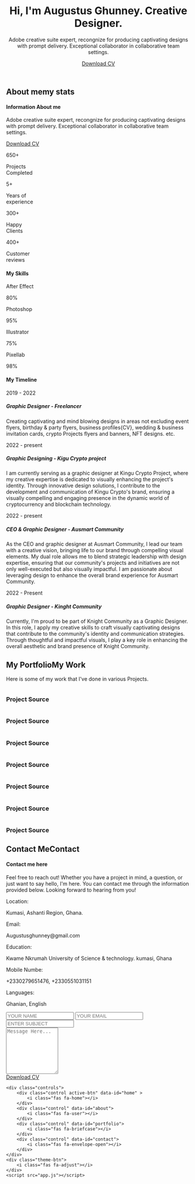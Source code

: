 <!DOCTYPE html>
<html lang="en">
<head>
    <meta charset="UTF-8">
    <meta http-equiv="X-UA-Compatible" content="IE=edge">
    <meta name="viewport" content="width=device-width, initial-scale=1.0">
    <title>Portfolio</title>
    <link rel="icon" href="favicon.png" type="image/x-icon">
    <link rel="stylesheet" href="styles/styles.css">
    <link rel="preconnect" href="https://fonts.googleapis.com">
    <link rel="preconnect" href="https://fonts.gstatic.com" crossorigin>
    <link rel="stylesheet" href="https://cdnjs.cloudflare.com/ajax/libs/font-awesome/5.15.4/css/all.min.css" integrity="sha512-1ycn6IcaQQ40/MKBW2W4Rhis/DbILU74C1vSrLJxCq57o941Ym01SwNsOMqvEBFlcgUa6xLiPY/NS5R+E6ztJQ==" crossorigin="anonymous" referrerpolicy="no-referrer" />
    <link href="https://fonts.googleapis.com/css2?family=Poppins:wght@400;500;600;700;800&display=swap" rel="stylesheet">
</head>
<body class="main-content">
    <header class="container header active" id="home">
        <div class="header-content">
            <div class="left-header">
                <div class="h-shape"></div>
                <div class="image">
                    <img src="img/hero.png" alt="">
                </div>
            </div>
            <div class="right-header">
                <h1 class="name">
                    Hi, I'm <span>Augustus Ghunney.</span>
                    Creative Designer.
                </h1>
                <p>
                    Adobe creative suite expert, recongnize for producing captivating 
                    designs with prompt delivery. Exceptional collaborator in collaborative
                    team settings.
                </p>
                <div class="btn-con">
                    <a href="https://app.gemoo.com/share/image-annotation/598761151026028544?codeId=MpKJAaJYAL3z1&origin=imageurlgenerator&card=598761147372789760" class="main-btn" download>
                        <span class="btn-text">Download CV</span>
                        <span class="btn-icon"><i class="fas fa-download"></i></span>
                    </a>
                </div>
            </div>
        </div>
    </header>
    <main>
        <section class="container about" id="about">
            <div class="main-title">
                <h2>About <span>me</span><span class="bg-text">my stats</span></h2>
            </div>
            <div class="about-container">
                <div class="left-about">
                    <h4>Information About me</h4>
                    <p>
                        Adobe creative suite expert, recongnize for producing captivating 
                        designs with prompt delivery. Exceptional collaborator in collaborative
                        team settings.
                    </p>
                    <div class="btn-con">
                        <a href="https://app.gemoo.com/share/image-annotation/598761151026028544?codeId=MpKJAaJYAL3z1&origin=imageurlgenerator&card=598761147372789760" class="main-btn">
                            <span class="btn-text">Download CV</span>
                            <span class="btn-icon"><i class="fas fa-download"></i></span>
                        </a>
                    </div>
                </div>
                <div class="right-about">
                    <div class="about-item">
                        <div class="abt-text">
                            <p class="large-text">650+</p>
                            <p class="small-text">Projects <br /> Completed</p>
                        </div>
                    </div>
                    <div class="about-item">
                        <div class="abt-text">
                            <p class="large-text">5+</p>
                            <p class="small-text">Years of <br /> experience</p>
                        </div>
                    </div>
                    <div class="about-item">
                        <div class="abt-text">
                            <p class="large-text">300+</p>
                            <p class="small-text">Happy <br /> Clients</p>
                        </div>
                    </div>
                    <div class="about-item">
                        <div class="abt-text">
                            <p class="large-text">400+</p>
                            <p class="small-text">Customer <br /> reviews</p>
                        </div>
                    </div>
                </div>
            </div>
            <div class="about-stats">
                <h4 class="stat-title">My Skills</h4>
                <div class="progress-bars">
                    <div class="progress-bar">
                        <p class="prog-title">After Effect</p>
                        <div class="progress-con">
                            <p class="prog-text">80%</p>
                            <div class="progress">
                                <span class="html"></span>
                            </div>
                        </div>
                    </div>
                    <div class="progress-bar">
                        <p class="prog-title">Photoshop</p>
                        <div class="progress-con">
                            <p class="prog-text">95%</p>
                            <div class="progress">
                                <span class="css"></span>
                            </div>
                        </div>
                    </div>
                    <div class="progress-bar">
                        <p class="prog-title">Illustrator</p>
                        <div class="progress-con">
                            <p class="prog-text">75%</p>
                            <div class="progress">
                                <span class="js"></span>
                            </div>
                        </div>
                    </div>
                    <div class="progress-bar">
                        <p class="prog-title">Pixellab</p>
                        <div class="progress-con">
                            <p class="prog-text">98%</p>
                            <div class="progress">
                                <span class="react"></span>
                            </div>
                        </div>
                        </div>
                </div>
            </div>
            <h4 class="stat-title">My Timeline</h4>
            <div class="timeline">
                <div class="timeline-item">
                    <div class="tl-icon">
                        <i class="fas fa-briefcase"></i>
                    </div>
                    <p class="tl-duration">2019 - 2022</p>
                    <h5>Graphic Designer<span> - Freelancer</span></h5>
                    <p>
                        Creating captivating and mind blowing designs in areas not excluding event flyers, 
                        birthday & party flyers, business profiles{CV}, wedding & business invitation cards, 
                        crypto Projects flyers and banners, NFT designs. etc.
                    </p>
                </div>
                <div class="timeline-item">
                    <div class="tl-icon">
                        <i class="fas fa-briefcase"></i>
                    </div>
                    <p class="tl-duration">2022 - present</p>
                    <h5>Graphic Designing<span> - Kigu Crypto project</span></h5>
                    <p>
                        I am currently serving as a graphic designer at Kingu Crypto Project, 
                        where my creative expertise is dedicated to visually enhancing the project's identity. 
                        Through innovative design solutions, I contribute to the development and communication of Kingu Crypto's brand, 
                        ensuring a visually compelling and engaging presence in the dynamic world of cryptocurrency and blockchain technology.
                    </p>
                </div>
                <div class="timeline-item">
                    <div class="tl-icon">
                        <i class="fas fa-briefcase"></i>
                    </div>
                    <p class="tl-duration">2022 - present</p>
                    <h5>CEO & Graphic Designer<span> - Ausmart Community</span></h5>
                    <p>
                        As the CEO and graphic designer at Ausmart Community, 
                        I lead our team with a creative vision, bringing life to our brand through compelling visual elements. 
                        My dual role allows me to blend strategic leadership with design expertise, 
                        ensuring that our community's projects and initiatives are not only well-executed but also visually impactful. 
                        I am passionate about leveraging design to enhance the overall brand experience for Ausmart Community.
                    </p>
                </div>
                <div class="timeline-item">
                    <div class="tl-icon">
                        <i class="fas fa-briefcase"></i>
                    </div>
                    <p class="tl-duration">2022 - Present</p>
                    <h5>Graphic Designer<span> - Kinght Community</span></h5>
                    <p>
                        Currently, I'm proud to be part of Knight Community as a Graphic Designer. 
                        In this role, I apply my creative skills to craft visually captivating designs that contribute to the community's identity and communication
                         strategies. Through thoughtful and impactful visuals, 
                        I play a key role in enhancing the overall aesthetic and brand presence of Knight Community.
                    </p>
                </div>
                </div>
            </div>
        </section>
        <section class="container" id="portfolio">
            <div class="main-title">
                <h2>My <span>Portfolio</span><span class="bg-text">My Work</span></h2>
            </div>
            <p class="port-text">
                Here is some of my work that I've done in various Projects.
            </p>
            <div class="portfolios">
                <div class="portfolio-item">
                    <div class="image">
                        <img src="img/port1.jpg" alt="">
                    </div>
                    <div class="hover-items">
                        <h3>Project Source</h3>
                        <div class="icons">
                            <a href="#" class="icon">
                                <i class="fab fa-github"></i>
                            </a>
                            <a href="#" class="icon">
                                <i class="fab fa-behance"></i>
                            </a>
                            <a href="#" class="icon">
                                <i class="fab fa-youtube"></i>
                            </a>
                        </div>
                    </div>
                </div>
                <div class="portfolio-item">
                    <div class="image">
                        <img src="img/port2.jpg" alt="">
                    </div>
                    <div class="hover-items">
                        <h3>Project Source</h3>
                        <div class="icons">
                            <a href="#" class="icon">
                                <i class="fab fa-github"></i>
                            </a>
                            <a href="#" class="icon">
                                <i class="fab fa-behance"></i>
                            </a>
                            <a href="#" class="icon">
                                <i class="fab fa-youtube"></i>
                            </a>
                        </div>
                    </div>
                </div>
                <div class="portfolio-item">
                    <div class="image">
                        <img src="img/port3.jpg" alt="">
                    </div>
                    <div class="hover-items">
                        <h3>Project Source</h3>
                        <div class="icons">
                            <a href="#" class="icon">
                                <i class="fab fa-github"></i>
                            </a>
                            <a href="#" class="icon">
                                <i class="fab fa-behance"></i>
                            </a>
                            <a href="#" class="icon">
                                <i class="fab fa-youtube"></i>
                            </a>
                        </div>
                    </div>
                </div>
                <div class="portfolio-item">
                    <div class="image">
                        <img src="img/port4.jpg" alt="">
                    </div>
                    <div class="hover-items">
                        <h3>Project Source</h3>
                        <div class="icons">
                            <a href="#" class="icon">
                                <i class="fab fa-github"></i>
                            </a>
                            <a href="#" class="icon">
                                <i class="fab fa-behance"></i>
                            </a>
                            <a href="#" class="icon">
                                <i class="fab fa-youtube"></i>
                            </a>
                        </div>
                    </div>
                </div>
                <div class="portfolio-item">
                    <div class="image">
                        <img src="img/port5.jpg" alt="">
                    </div>
                    <div class="hover-items">
                        <h3>Project Source</h3>
                        <div class="icons">
                            <a href="#" class="icon">
                                <i class="fab fa-github"></i>
                            </a>
                            <a href="#" class="icon">
                                <i class="fab fa-behance"></i>
                            </a>
                            <a href="#" class="icon">
                                <i class="fab fa-youtube"></i>
                            </a>
                        </div>
                    </div>
                </div>
                <div class="portfolio-item">
                    <div class="image">
                        <img src="img/port2.jpg" alt="">
                    </div>
                    <div class="hover-items">
                        <h3>Project Source</h3>
                        <div class="icons">
                            <a href="#" class="icon">
                                <i class="fab fa-github"></i>
                            </a>
                            <a href="#" class="icon">
                                <i class="fab fa-behance"></i>
                            </a>
                            <a href="#" class="icon">
                                <i class="fab fa-youtube"></i>
                            </a>
                        </div>
                    </div>
                </div>
                <div class="portfolio-item">
                    <div class="image">
                        <img src="img/port7.jpg" alt="">
                    </div>
                    <div class="hover-items">
                        <h3>Project Source</h3>
                        <div class="icons">
                            <a href="#" class="icon">
                                <i class="fab fa-github"></i>
                            </a>
                            <a href="#" class="icon">
                                <i class="fab fa-behance"></i>
                            </a>
                            <a href="#" class="icon">
                                <i class="fab fa-youtube"></i>
                            </a>
                        </div>
                    </div>
                </div>
            </div>
        </section>
        <section class="container contact" id="contact">
            <div class="contact-container">
                <div class="main-title">
                    <h2>Contact <span>Me</span><span class="bg-text">Contact</span></h2>
                </div>
                <div class="contact-content-con">
                    <div class="left-contact">
                        <h4>Contact me here</h4>
                        <p>
                            Feel free to reach out! Whether you have a project in mind, a question, or just want to say hello, 
                            I'm here. You can contact me through the information provided below. Looking forward to hearing from you!
                        </p>
                        <div class="contact-info">
                            <div class="contact-item">
                                <div class="icon">
                                    <i class="fas fa-map-marker-alt"></i>
                                    <span>Location:</span>
                                </div>
                                <p>
                                    Kumasi, Ashanti Region, Ghana.
                                </p>
                            </div>
                            <div class="contact-item">
                                <div class="icon">
                                    <i class="fas fa-envelope"></i>
                                    <span>Email:</span>
                                </div>
                                <p>
                                    <span>Augustusghunney@gmail.com</span>
                                </p>
                            </div>
                            <div class="contact-item">
                                <div class="icon">
                                    <i class="fas fa-user-graduate"></i>
                                    <span>Education:</span>
                                </div>
                                <p>
                                    <span>Kwame Nkrumah University of Science & technology. kumasi, Ghana</span>
                                </p>
                            </div>
                            <div class="contact-item">
                                <div class="icon">
                                    <i class="fas fa-user-graduate"></i>
                                    <span>Mobile Numbe:</span>
                                </div>
                                <p>
                                    <span>+2330279651476, +2330551031151</span>
                                </p>
                            </div>
                            <div class="contact-item">
                                <div class="icon">
                                    <i class="fas fa-globe-africa"></i>
                                    <span>Languages:</span>
                                </div>
                                <p>
                                    <span>Ghanian, English</span>
                                </p>
                            </div>
                        </div>
                        <div class="contact-icons">
                            <div class="contact-icon">
                                <a href="https://www.facebook.com/profile.php?id=100006421087470" target="blank">
                                    <i class="fab fa-facebook-f"></i>
                                </a>
                                <a href="https://www.twitter.com/Ausmart_1" target="_blank">
                                    <i class="fab fa-twitter"></i>
                                </a>
                                <a href="https://wa.link/jl8bjs" target="blank">
                                    <i class="fab fa-whatsapp"></i>
                                </a>
                            </div>
                        </div>
                    </div>
                    <div class="right-contact">
                        <form action="" class="contact-form">
                            <div class="input-control i-c-2">
                                <input type="text" required placeholder="YOUR NAME">
                                <input type="email" required placeholder="YOUR EMAIL">
                            </div>
                            <div class="input-control">
                                <input type="text" required placeholder="ENTER SUBJECT">
                            </div>
                            <div class="input-control">
                                <textarea name="" id="" cols="15" rows="8" placeholder="Message Here..."></textarea>
                            </div>
                            <div class="submit-btn">
                                <a href="#" class="main-btn">
                                    <span class="btn-text">Download CV</span>
                                    <span class="btn-icon"><i class="fas fa-download"></i></span>
                                </a>
                            </div>
                        </form>
                    </div>
                </div>
            </div>
        </section>
    </main>

    <div class="controls">
        <div class="control active-btn" data-id="home" >
            <i class="fas fa-home"></i>
        </div>
        <div class="control" data-id="about">
            <i class="fas fa-user"></i>
        </div>
        <div class="control" data-id="portfolio">
            <i class="fas fa-briefcase"></i>
        </div>
        <div class="control" data-id="contact">
            <i class="fas fa-envelope-open"></i>
        </div>
    </div>
    <div class="theme-btn">
        <i class="fas fa-adjust"></i>
    </div>
    <script src="app.js"></script>
</body>
</html>
